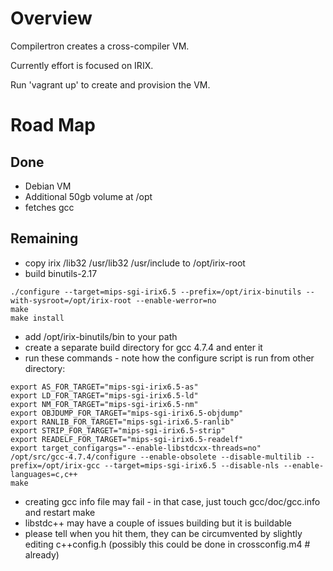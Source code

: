 # Overview

Compilertron creates a cross-compiler VM. 

Currently effort is focused on IRIX.

Run 'vagrant up' to create and provision the VM.

# Road Map
## Done
* Debian VM
* Additional 50gb volume at /opt
* fetches gcc

## Remaining

* copy irix /lib32 /usr/lib32 /usr/include to /opt/irix-root
* build binutils-2.17
```
./configure --target=mips-sgi-irix6.5 --prefix=/opt/irix-binutils --with-sysroot=/opt/irix-root --enable-werror=no
make 
make install
```

* add /opt/irix-binutils/bin to your path
* create a separate build directory for gcc 4.7.4 and enter it
* run these commands - note how the configure script is run from other directory:
```
export AS_FOR_TARGET="mips-sgi-irix6.5-as"
export LD_FOR_TARGET="mips-sgi-irix6.5-ld"
export NM_FOR_TARGET="mips-sgi-irix6.5-nm"
export OBJDUMP_FOR_TARGET="mips-sgi-irix6.5-objdump"
export RANLIB_FOR_TARGET="mips-sgi-irix6.5-ranlib"
export STRIP_FOR_TARGET="mips-sgi-irix6.5-strip"
export READELF_FOR_TARGET="mips-sgi-irix6.5-readelf"
export target_configargs="--enable-libstdcxx-threads=no"
/opt/src/gcc-4.7.4/configure --enable-obsolete --disable-multilib --prefix=/opt/irix-gcc --target=mips-sgi-irix6.5 --disable-nls --enable-languages=c,c++
make
```

* creating gcc info file may fail - in that case, just touch gcc/doc/gcc.info and restart make
* libstdc++ may have a couple of issues building but it is buildable
* please tell when you hit them, they can be circumvented by slightly editing c++config.h (possibly this could be done in crossconfig.m4 # already)
